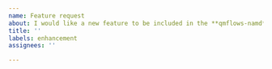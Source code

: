 ```yaml
---
name: Feature request
about: I would like a new feature to be included in the **qmflows-namd** library
title: ''
labels: enhancement
assignees: ''

---
```

